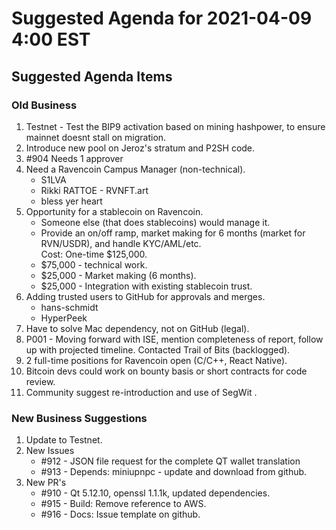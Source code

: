 # Suggested Agenda for 2021-04-09 4:00 EST

## Suggested Agenda Items
### Old Business
 
1. Testnet - Test the BIP9 activation based on mining hashpower, to ensure mainnet doesnt stall on migration.
2. Introduce new pool on Jeroz's stratum and P2SH code.
3. #904 Needs 1 approver
4. Need a Ravencoin Campus Manager (non-technical).
    - S1LVA
    - Rikki RATTOE - RVNFT.art
    - bless yer heart
5. Opportunity for a stablecoin on Ravencoin.  
    - Someone else (that does stablecoins) would manage it.  
    - Provide an on/off ramp, market making for 6 months (market for RVN/USDR), and handle KYC/AML/etc.   
Cost: One-time $125,000.
    - $75,000 - technical work.
    - $25,000 - Market making (6 months).
    - $25,000 - Integration with existing stablecoin trust.
6. Adding trusted users to GitHub for approvals and merges.
    - hans-schmidt
    - HyperPeek
7. Have to solve Mac dependency, not on GitHub (legal).
8. P001 - Moving forward with ISE, mention completeness of report,  follow up with projected timeline. Contacted Trail of Bits (backlogged). 
9. 2 full-time positions for Ravencoin open (C/C++, React Native).
10. Bitcoin devs could work on bounty basis or short contracts for code review.
11. Community suggest re-introduction and use of SegWit .

### New Business Suggestions

1. Update to Testnet.
2. New Issues
    - #912 - JSON file request for the complete QT wallet translation
    - #913 - Depends: miniupnpc - update and download from github.
3. New PR's
    - #910 - Qt 5.12.10, openssl 1.1.1k, updated dependencies.
    - #915 - Build: Remove reference to AWS.
    - #916 - Docs: Issue template on github.